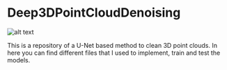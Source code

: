 # Deep3DPointCloudDenoising

![alt text](https://github.com/diego1401/Deep3DPointCloudDenoising/blob/main/extra/init_figure.jpg?raw=true)

This is a repository of a U-Net based method to clean 3D point clouds.
In here you can find different files that I used to implement, train and test the models.

